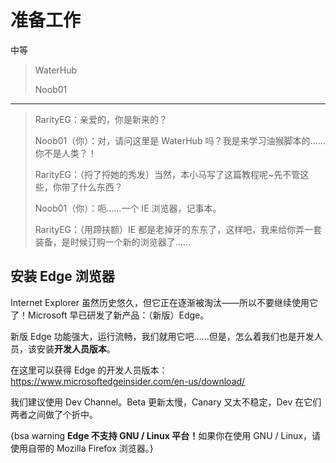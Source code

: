# 准备工作

<div class='progress' style='height:20px'><div class='progress-bar bg-warning' style='width:40%'>中等</div></div>

> <i class='fa fa-compass'></i> WaterHub
>
> <i class='fa fa-user'></i> Noob01

---

> RarityEG：亲爱的，你是新来的？
>
> Noob01（你）：对，请问这里是 WaterHub 吗？我是来学习油猴脚本的……你不是人类？！
>
> RarityEG：（捋了捋她的秀发）当然，本小马写了这篇教程呢~先不管这些，你带了什么东西？
>
> Noob01（你）：呃……一个 IE 浏览器，记事本。
>
> RarityEG：（用蹄扶额）IE 都是老掉牙的东东了，这样吧，我来给你弄一套装备，是时候订购一个新的浏览器了……

## 安装 Edge 浏览器

Internet Explorer 虽然历史悠久，但它正在逐渐被淘汰——所以不要继续使用它了！Microsoft 早已研发了新产品：（新版）Edge。

新版 Edge 功能强大，运行流畅，我们就用它吧……但是，怎么着我们也是开发人员，该安装**开发人员版本**。

在这里可以获得 Edge 的开发人员版本：https://www.microsoftedgeinsider.com/en-us/download/

我们建议使用 Dev Channel。Beta 更新太慢，Canary 又太不稳定，Dev 在它们两者之间做了个折中。

{bsa warning <i class='fa fa-exclamation-triangle'></i> <b>Edge 不支持 GNU / Linux 平台！</b>如果你在使用 GNU / Linux，请使用自带的 Mozilla Firefox 浏览器。}

